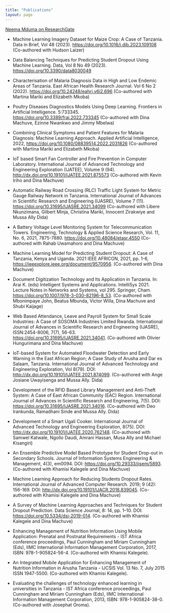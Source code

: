 ```yaml
---
title: "Publications"
layout: page
---
```

[Neema Mduma on ResearchGate](https://www.researchgate.net/profile/Neema_Mduma)

* Machine Learning Imagery Dataset for Maize Crop: A Case of Tanzania. Data in Brief, Vol 48 (2023). https://doi.org/10.1016/j.dib.2023.109108 (Co-authored with Hudson Laizer) 

* Data Balancing Techniques for Predicting Student Dropout Using Machine Learning. Data, Vol 8 No 49 (2023). https://doi.org/10.3390/data8030049 

* Characterisation of Malaria Diagnosis Data in High and Low Endemic Areas of Tanzania. East African Health Research Journal. Vol 6 No 2 (2022). https://doi.org/10.24248/eahrj.v6i2.696 (Co-authored with Martina Mariki and Elizabeth Mkoba) 

* Poultry Diseases Diagnostics Models Using Deep Learning. Frontiers in Artificial Intelligence. 5:733345. https://doi.org/10.3389/frai.2022.733345 (Co-authored with Dina Machuve, Ezinne Nwankwo and Jimmy Mbelwa)

* Combining Clinical Symptoms and Patient Features for Malaria Diagnosis: Machine Learning Approach. Applied Artificial Intelligence, 2022, https://doi.org/10.1080/08839514.2022.2031826 (Co-authored with Martina Mariki and Elizabeth Mkoba)

* IoT based Smart Fan Controller and Fire Prevention in Computer Laboratory. International Journal of Advanced Technology and Engineering Exploration (IJATEE), Volume 9 (94). http://dx.doi.org/10.19101/IJATEE.2021.875573 (Co-authored with Kevin Iriho and Dina Machuve)

* Automatic Railway Road Crossing (RLC) Traffic Light System for Metric Gauge Railway Network in Tanzania. International Journal of Advances in Scientific Research and Engineering (IJASRE), Volume 7 (11). https://doi.org/10.31695/IJASRE.2021.34099 (Co-authored with Libere Nkunzimana, Gilbert Minja, Christina Mariki, Innocent Zirakwiye and Mussa Ally Dida)

* A Battery Voltage Level Monitoring System for Telecommunication Towers. Engineering, Technology & Applied Science Research, Vol. 11, No. 6, 2021, 7875-7880.  https://doi.org/10.48084/etasr.4550 (Co-authored with Rahab Uwamahoro and Dina Machuve)

* Machine Learning Model for Predicting Student Dropout: A Case of Tanzania, Kenya and Uganda. 2021 IEEE AFRICON, 2021, pp. 1-6, https://ieeexplore.ieee.org/document/9570956. (Co-authored with Dina Machuve)

* Document Digitization Technology and Its Application in Tanzania. In: Arai K. (eds) Intelligent Systems and Applications. IntelliSys 2021. Lecture Notes in Networks and Systems, vol 295. Springer, Cham. https://doi.org/10.1007/978-3-030-82196-8_53. (Co-authored with Mbonimpaye John, Beatus Mbunda, Victor Willa, Dina Machuve and Shubi Kaijage)

*	Web Based Attendance, Leave and Payroll System for Small Scale Industries: A Case of SOSOMA Industries Limited Rwanda. International Journal of Advances in Scientific Research and Engineering (IJASRE), ISSN:2454-8006, 7(7), 56-63. https://doi.org/10.31695/IJASRE.2021.34041. (Co-authored with Olivier Hungurimana and Dina Machuve)

* IoT-based System for Automated Floodwater Detection and Early Warning in the East African Region; A Case Study of Arusha and Dar es Salaam, Tanzania. International Journal of Advanced Technology and Engineering Exploration, Vol 8(79). DOI: http://dx.doi.org/10.19101/IJATEE.2021.874099. (Co-authored with Ange Josiane Uwayisenga and Mussa Ally. Dida)

* Development of the RFID Based Library Management and Anti-Theft System: A Case of East African Community (EAC) Region. International Journal of Advances in Scientific Research and Engineering, 7(5). DOI: https://doi.org/10.31695/IJASRE.2021.34016. (Co-authored with Deo Irankunda, Ramadhani Sinde and Mussa Ally. Dida)

* Development of a Smart Ugali Cooker. International Journal of Advanced Technology and Engineering Exploration, 8(75). DOI: http://dx.doi.org/10.19101/IJATEE.2020.762148. (Co-authored with Samwel Katwale, Ngollo Daudi, Amrani Hassan, Musa Ally and Michael Kisangiri)

* An Ensemble Predictive Model Based Prototype for Student Drop-out in Secondary Schools. Journal of Information Systems Engineering & Management, 4(3), em0094. DOI: https://doi.org/10.29333/jisem/5893. (Co-authored with Khamisi Kalegele and Dina Machuve)

* Machine Learning Approach for Reducing Students Dropout Rates. International Journal of Advanced Computer Research. 2019; 9 (42): 156-169. DOI: http://dx.doi.org/10.19101/IJACR.2018.839045. (Co-authored with Khamisi Kalegele and Dina Machuve)

* A Survey of Machine Learning Approaches and Techniques for Student Dropout Prediction. Data Science Journal, 8: 14, pp. 1–10. DOI: https://doi.org/10.5334/dsj-2019-014. (Co-authored with Khamisi Kalegele and Dina Machuve)
 
* Enhancing Management of Nutrition Information Using Mobile Application:
Prenatal and Postnatal Requirements - IST Africa conference proceedings, Paul
Cunningham and Miriam Cunningham (Eds), IIMC International Information
Management Corporation, 2017, ISBN: 978-1-905824-56-4. (Co-authored with
Khamisi Kalegele).

* An Integrated Mobile Application for Enhancing Management of Nutrition
Information in Arusha Tanzania - IJCSIS Vol. 13 No. 7, July 2015 ISSN 1947-5500. (Co-authored with Khamisi Kalegele).

* Evaluating the challenges of technology enhanced learning in universities in
Tanzania - IST Africa conference proceedings, Paul Cunningham and Miriam
Cunningham (Eds), IIMC International Information Management Corporation,
2013, ISBN: 978-1-905824-38-0. (Co-authored with Josephat Oroma).
 
